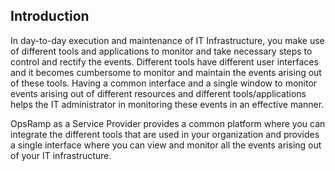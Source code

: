 ## Introduction
In day-to-day execution and maintenance of IT Infrastructure, you make use of different tools and applications to monitor and take necessary steps to control and rectify the events. Different tools have different user interfaces and it becomes cumbersome to monitor and maintain the events arising out of these tools. Having a common interface and a single window to monitor events arising out of different resources and different tools/applications helps the IT administrator in monitoring these events in an effective manner.

OpsRamp as a Service Provider provides a common platform where you can integrate the different tools that are used in your organization and provides a single interface where you can view and monitor all the events arising out of your IT infrastructure.

